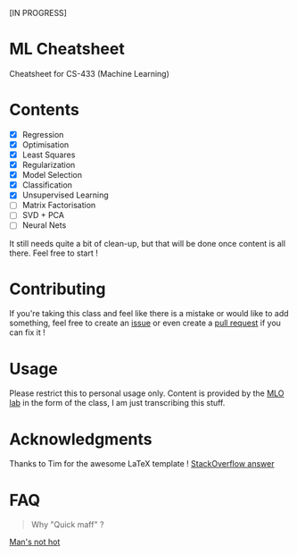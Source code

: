 [IN PROGRESS]

# ML Cheatsheet

Cheatsheet for CS-433 (Machine Learning)

# Contents

* [x] Regression
* [x] Optimisation
* [x] Least Squares
* [x] Regularization
* [x] Model Selection
* [x] Classification
* [x] Unsupervised Learning
* [ ] Matrix Factorisation
* [ ] SVD + PCA
* [ ] Neural Nets

It still needs quite a bit of clean-up, but that will be done once content is all there. Feel free to start !

# Contributing

If you're taking this class and feel like there is a mistake or would like to add something, feel free to create an
[issue](https://github.com/dtsbourg/ML_Cheatsheet/issues) or even create a 
[pull request](https://github.com/dtsbourg/ML_Cheatsheet/pulls) if you can fix it !

# Usage

Please restrict this to personal usage only. Content is provided by the [MLO lab](https://mlo.epfl.ch/) in the form of the class,
I am just transcribing this stuff. 

# Acknowledgments

Thanks to Tim for the awesome LaTeX template ! [StackOverflow answer](https://stackoverflow.com/questions/1911516/how-to-make-cheat-sheets-in-latex)

# FAQ

> Why "Quick maff" ?

[Man's not hot](https://www.youtube.com/watch?v=k3jlviX88iw)
